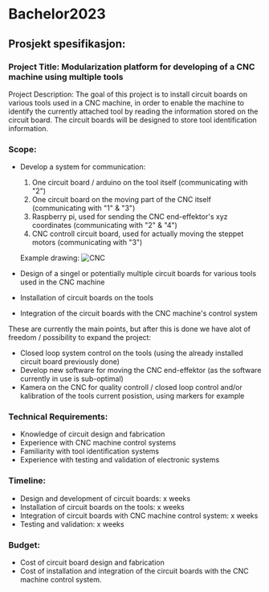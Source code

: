 # Bachelor2023

## Prosjekt spesifikasjon:

### Project Title: Modularization platform for developing of a CNC machine using multiple tools

Project Description:
The goal of this project is to install circuit boards on various tools used in a CNC machine, in order to enable the machine to identify the currently attached tool by reading the information stored on the circuit board. The circuit boards will be designed to store tool identification information.

### Scope:
- Develop a system for communication:
  1. One circuit board / arduino on the tool itself (communicating with "2")
  2. One circuit board on the moving part of the CNC itself (communicating with "1" & "3")
  3. Raspberry pi, used for sending the CNC end-effektor's xyz coordinates (communicating with "2" & "4")
  4. CNC controll circuit board, used for actually moving the steppet motors (communicating with "3")
  
  Example drawing:
  ![CNC](https://user-images.githubusercontent.com/112080849/212081366-435b20fc-efd4-4602-bfc5-22723c3170e6.PNG)
- Design of a singel or potentially multiple circuit boards for various tools used in the CNC machine
- Installation of circuit boards on the tools
- Integration of the circuit boards with the CNC machine's control system

These are currently the main points, but after this is done we have alot of freedom / possibility to expand the project:
- Closed loop system control on the tools (using the already installed circuit board previously done)
- Develop new software for moving the CNC end-effektor (as the software currently in use is sub-optimal)
- Kamera on the CNC for quality controll / closed loop control and/or kalibration of the tools current posistion, using markers for example

### Technical Requirements:
- Knowledge of circuit design and fabrication
- Experience with CNC machine control systems
- Familiarity with tool identification systems
- Experience with testing and validation of electronic systems

### Timeline:
- Design and development of circuit boards: x weeks
- Installation of circuit boards on the tools: x weeks
- Integration of circuit boards with CNC machine control system: x weeks
- Testing and validation: x weeks

### Budget:
- Cost of circuit board design and fabrication
- Cost of installation and integration of the circuit boards with the CNC machine control system.
